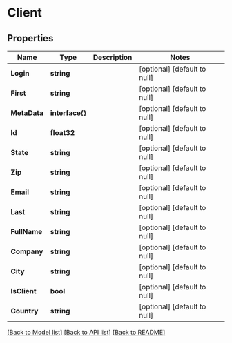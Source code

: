 # Client

## Properties
Name | Type | Description | Notes
------------ | ------------- | ------------- | -------------
**Login** | **string** |  | [optional] [default to null]
**First** | **string** |  | [optional] [default to null]
**MetaData** | **interface{}** |  | [optional] [default to null]
**Id** | **float32** |  | [optional] [default to null]
**State** | **string** |  | [optional] [default to null]
**Zip** | **string** |  | [optional] [default to null]
**Email** | **string** |  | [optional] [default to null]
**Last** | **string** |  | [optional] [default to null]
**FullName** | **string** |  | [optional] [default to null]
**Company** | **string** |  | [optional] [default to null]
**City** | **string** |  | [optional] [default to null]
**IsClient** | **bool** |  | [optional] [default to null]
**Country** | **string** |  | [optional] [default to null]

[[Back to Model list]](../README.md#documentation-for-models) [[Back to API list]](../README.md#documentation-for-api-endpoints) [[Back to README]](../README.md)


